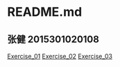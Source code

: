 # README.md
## 张健 2015301020108
[Exercise_01](https://github.com/2739515436/compuational_physics_N2015301020108/blob/master/Exercise_01.md)
[Exercise_02](https://github.com/2739515436/compuational_physics_N2015301020108/blob/master/Exercise_02.md)
[Exercise_03](https://github.com/2739515436/compuational_physics_N2015301020108/blob/master/Exercise_03.md)
